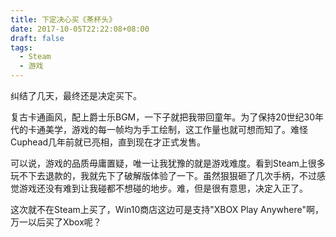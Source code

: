 ```yaml
---
title: 下定决心买《茶杯头》
date: 2017-10-05T22:22:08+08:00
draft: false
tags:
  - Steam
  - 游戏
---
```


纠结了几天，最终还是决定买下。

复古卡通画风，配上爵士乐BGM，一下子就把我带回童年。为了保持20世纪30年代的卡通美学，游戏的每一帧均为手工绘制，这工作量也就可想而知了。难怪Cuphead几年前就已亮相，直到现在才正式发售。

可以说，游戏的品质毋庸置疑，唯一让我犹豫的就是游戏难度。看到Steam上很多玩不下去退款的，我就先下了破解版体验了一下。虽然狠狠砸了几次手柄，不过感觉游戏还没有难到让我碰都不想碰的地步。难，但是很有意思，决定入正了。

这次就不在Steam上买了，Win10商店这边可是支持"XBOX Play Anywhere"啊，万一以后买了Xbox呢？